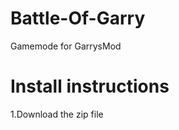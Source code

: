 Battle-Of-Garry
===============

Gamemode for GarrysMod

Install instructions
===============

1.Download the zip file

